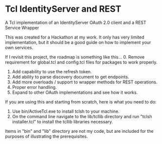 # Tcl IdentityServer and REST
A Tcl implementation of an IdentityServer OAuth 2.0 client and a REST Service Wrapper

This was created for a Hackathon at my work. It only has very limited implementation, but it should be a good guide on how to implement your own services.

If I revisit this project, the roadmap is something like this...
0. Remove requirement for global.tcl and config.tcl files for packages to work properly.
1. Add capability to use the refresh token.
2. Add ability to parse discovery document to get endpoints.
3. Add more overloads / support to wrapper methods for REST operations.
4. Proper error handling.
5. Expand to other OAuth implementations and see how it works.

If you are using this and starting from scratch, here is what you need to do:
1. Use bin/ActiveTcl.exe to install tclsh to your machine.
2. On the command line navigate to the lib/tcllib directory and run "tclsh installer.tcl" to install the tcllib libraries necessary.


Items in "bin" and "lib" directory are not my code, but are included for the purposes of illustrating the prerequisites.
